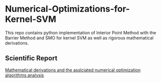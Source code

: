 # Numerical-Optimizations-for-Kernel-SVM
This repo contains python implementation of Interior Point Method with the Barrier Method and SMO for kernel SVM as well as rigorous mathematical derivations.

## Scientific Report
<a href="https://github.com/jaeikjeon9919/Numerical-Optimizations-for-Kernel-SVM/raw/master/Numerical_Optimization_Project.pdf" download="Numerical_Optimization_Project.pdf">Mathematical derivations and the asslciated numerical optimization algorithms analysis</a>
